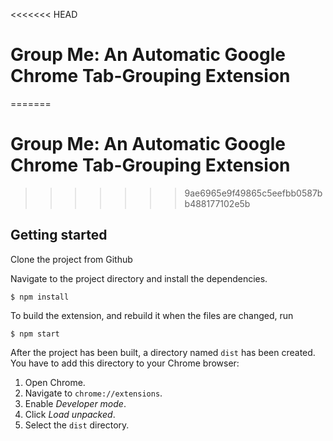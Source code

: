 <<<<<<< HEAD
# Group Me: An Automatic Google Chrome Tab-Grouping Extension
=======
# Group Me: An Automatic Google Chrome Tab-Grouping Extension 
>>>>>>> 9ae6965e9f49865c5eefbb0587bb488177102e5b

## Getting started


Clone the project from Github 

Navigate to the project directory and install the dependencies.

```
$ npm install
```

To build the extension, and rebuild it when the files are changed, run

```
$ npm start
```

After the project has been built, a directory named `dist` has been created. You have to add this directory to your Chrome browser:

1. Open Chrome.
2. Navigate to `chrome://extensions`.
3. Enable _Developer mode_.
4. Click _Load unpacked_.
5. Select the `dist` directory.
